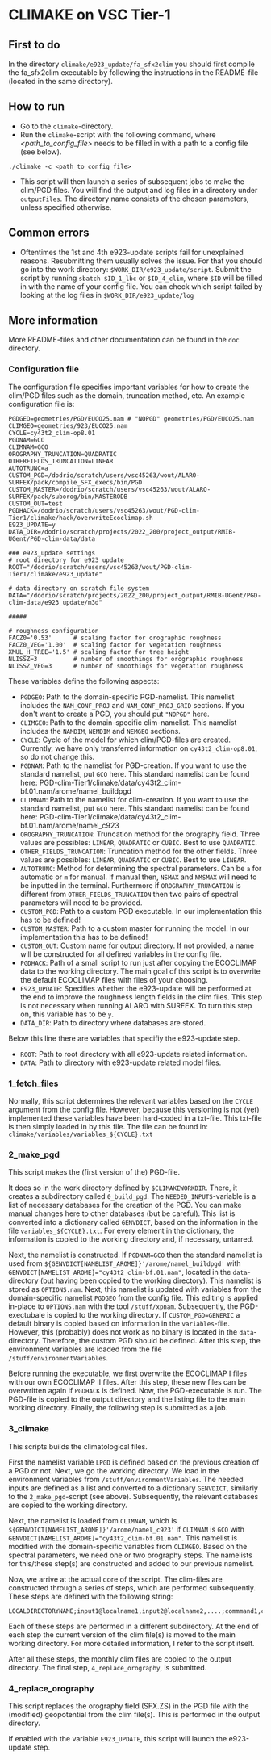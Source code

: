 # CLIMAKE on VSC Tier-1

## First to do

In the directory `climake/e923_update/fa_sfx2clim` you should first compile the fa_sfx2clim executable by following the instructions in the README-file (located in the same directory).

## How to run

- Go to the `climake`-directory. 
- Run the `climake`-script with the following command, where *<path_to_config_file>* needs to be filled in with a path to a config file (see below).

```
./climake -c <path_to_config_file>
``` 
- This script will then launch a series of subsequent jobs to make the clim/PGD files. You will find the output and log files in a directory under `outputFiles`. The directory name consists of the chosen parameters, unless specified otherwise. 

## Common errors

- Oftentimes the 1st and 4th e923-update scripts fail for unexplained reasons. Resubmitting them usually solves the issue. For that you should go into the work directory: `$WORK_DIR/e923_update/script`. Submit the script by running `sbatch $ID_1_lbc` or `$ID_4_clim`, where `$ID` will be filled in with the name of your config file. You can check which script failed by looking at the log files in `$WORK_DIR/e923_update/log`

## More information

More README-files and other documentation can be found in the `doc` directory.

### Configuration file

The configuration file specifies important variables for how to create the clim/PGD files such as the domain, truncation method, etc. An example configuration file is:

```
PGDGEO=geometries/PGD/EUCO25.nam # "NOPGD" geometries/PGD/EUCO25.nam
CLIMGEO=geometries/923/EUCO25.nam
CYCLE=cy43t2_clim-op8.01
PGDNAM=GCO
CLIMNAM=GCO
OROGRAPHY_TRUNCATION=QUADRATIC
OTHERFIELDS_TRUNCATION=LINEAR
AUTOTRUNC=a
CUSTOM_PGD=/dodrio/scratch/users/vsc45263/wout/ALARO-SURFEX/pack/compile_SFX_execs/bin/PGD
CUSTOM_MASTER=/dodrio/scratch/users/vsc45263/wout/ALARO-SURFEX/pack/suborog/bin/MASTERODB
CUSTOM_OUT=test
PGDHACK=/dodrio/scratch/users/vsc45263/wout/PGD-clim-Tier1/climake/hack/overwriteEcoclimap.sh
E923_UPDATE=y
DATA_DIR=/dodrio/scratch/projects/2022_200/project_output/RMIB-UGent/PGD-clim-data/data

### e923_update settings
# root directory for e923 update
ROOT="/dodrio/scratch/users/vsc45263/wout/PGD-clim-Tier1/climake/e923_update"

# data directory on scratch file system
DATA="/dodrio/scratch/projects/2022_200/project_output/RMIB-UGent/PGD-clim-data/e923_update/m3d"

#####

# roughness configuration
FACZ0='0.53'      # scaling factor for orographic roughness
FACZ0_VEG='1.00'  # scaling factor for vegetation roughness
XMUL_H_TREE='1.5' # scaling factor for tree height
NLISSZ=3          # number of smoothings for orographic roughness
NLISSZ_VEG=3      # number of smoothings for vegetation roughness
```

These variables define the following aspects:
- `PGDGEO`: Path to the domain-specific PGD-namelist. This namelist includes the `NAM_CONF_PROJ` and `NAM_CONF_PROJ_GRID` sections. If you don't want to create a PGD, you should put `"NOPGD"` here.
- `CLIMGEO`: Path to the domain-specific clim-namelist. This namelist includes the `NAMDIM`, `NEMDIM` and `NEMGEO` sections.
- `CYCLE`: Cycle of the model for which clim/PGD-files are created. Currently, we have only transferred information on `cy43t2_clim-op8.01`, so do not change this.
- `PGDNAM`: Path to the namelist for PGD-creation. If you want to use the standard namelist, put `GCO` here. This standard namelist can be found here: PGD-clim-Tier1/climake/data/cy43t2_clim-bf.01.nam/arome/namel_buildpgd
- `CLIMNAM`: Path to the namelist for clim-creation. If you want to use the standard namelist, put `GCO` here. This standard namelist can be found here: PGD-clim-Tier1/climake/data/cy43t2_clim-bf.01.nam/arome/namel_c923
- `OROGRAPHY_TRUNCATION`: Truncation method for the orography field. Three values are possibles: `LINEAR`, `QUADRATIC` or `CUBIC`. Best to use `QUADRATIC`.
- `OTHER_FIELDS_TRUNCATION`: Truncation method for the other fields. Three values are possibles: `LINEAR`, `QUADRATIC` or `CUBIC`. Best to use `LINEAR`.
- `AUTOTRUNC`: Method for determining the spectral parameters. Can be `a` for automatic or `m` for manual. If manual then, `NSMAX` and `NMSMAX` will need to be inputted in the terminal. Furthermore if `OROGRAPHY_TRUNCATION` is different from `OTHER_FIELDS_TRUNCATION` then two pairs of spectral parameters will need to be provided.
- `CUSTOM_PGD`: Path to a custom PGD executable. In our implementation this has to be defined!
- `CUSTOM_MASTER`: Path to a custom master for running the model. In our implementation this has to be defined!
- `CUSTOM_OUT`: Custom name for output directory. If not provided, a name will be constructed for all defined variables in the config file.
- `PGDHACK`: Path of a small script to run just after copying the ECOCLIMAP data to the working directory. The main goal of this script is to overwrite the default ECOCLIMAP files with files of your choosing. 
- `E923_UPDATE`: Specifies whether the e923-update will be performed at the end to improve the roughness length fields in the clim files. This step is not necessary when running ALARO with SURFEX. To turn this step on, this variable has to be `y`.
- `DATA_DIR`: Path to directory where databases are stored.

Below this line there are variables that specifiy the e923-update step.
- `ROOT`: Path to root directory with all e923-update related information.
- `DATA`: Path to directory with e923-update related model files. 


### 1_fetch_files

Normally, this script determines the relevant variables based on the `CYCLE` argument from the config file. However, because this versioning is not (yet) implemented these variables have been hard-coded in a txt-file. This txt-file is then simply loaded in by this file. The file can be found in: `climake/variables/variables_${CYCLE}.txt`

### 2_make_pgd

This script makes the (first version of the) PGD-file.

It does so in the work directory defined by `$CLIMAKEWORKDIR`. There, it creates a subdirectory called `0_build_pgd`. The `NEEDED_INPUTS`-variable is a list of necessary databases for the creation of the PGD. You can make manual changes here to other databases (but be careful). This list is converted into a dictionary called `GENVDICT`, based on the information in the file `variables_${CYCLE}.txt`. For every element in the dictionary, the information is copied to the working directory and, if necessary, untarred. 

Next, the namelist is constructed. If `PGDNAM=GCO` then the standard namelist is used from `${GENVDICT[NAMELIST_AROME]}'/arome/namel_buildpgd'` with `GENVDICT[NAMELIST_AROME]="cy43t2_clim-bf.01.nam"`, located in the `data`-directory (but having been copied to the working directory). This namelist is stored as `OPTIONS.nam`. Next, this namelist is updated with variables from the domain-specific namelist `PGDGEO` from the config file. This editing is applied in-place to `OPTIONS.nam` with the tool `/stuff/xpnam`. Subsequently,  the PGD-exectubale is copied to the working directory. If `CUSTOM_PGD=GENERIC` a default binary is copied based on information in the `variables`-file. However, this (probably) does not work as no binary is located in the `data`-directory. Therefore, the custom PGD should be defined. After this step, the environment variables are loaded from the file `/stuff/environmentVariables`. 

Before running the executable, we first overwrite the ECOCLIMAP I files with our own ECOCLIMAP II files. After this step, these new files can be overwritten again if `PGDHACK` is defined. Now, the PGD-executable is run. The PGD-file is copied to the output directory and the listing file to the main working directory. Finally, the following step is submitted as a job. 

### 3_climake

This scripts builds the climatological files.

First the namelist variable `LPGD` is defined based on the previous creation of a PGD or not. Next, we go the working directory. We load in the environment variables from `/stuff/environmentVariables`. The needed inputs are defined as a list and converted to a dictionary `GENVDICT`, similarly to the `2_make_pgd`-script (see above). Subsequently, the relevant databases are copied to the working directory. 

Next, the namelist is loaded from `CLIMNAM`, which is `${GENVDICT[NAMELIST_AROME]}'/arome/namel_c923'` if `CLIMNAM` is `GCO` with `GENVDICT[NAMELIST_AROME]="cy43t2_clim-bf.01.nam"`. This namelist is modified with the domain-specific variables from `CLIMGEO`. Based on the spectral parameters, we need one or two orography steps. The namelists for this/these step(s) are constructed and added to our previous namelist.

Now, we arrive at the actual core of the script. The clim-files are constructed through a series of steps, which are performed subsequently. These steps are defined with the following string: 
```
LOCALDIRECTORYNAME;input1@localname1,input2@localname2,....;commmand1,command2,...
```
Each of these steps are performed in a different subdirectory. At the end of each step the current version of the clim file(s) is moved to the main working directory. For more detailed information, I refer to the script itself.

After all these steps, the monthly clim files are copied to the output directory. The final step, `4_replace_orography`, is submitted.

### 4_replace_orography

This script replaces the orography field (SFX.ZS) in the PGD file with the (modified) geopotential from the clim file(s). This is performed in the output directory. 

If enabled with the variable `E923_UPDATE`, this script will launch the e923-update step. 
